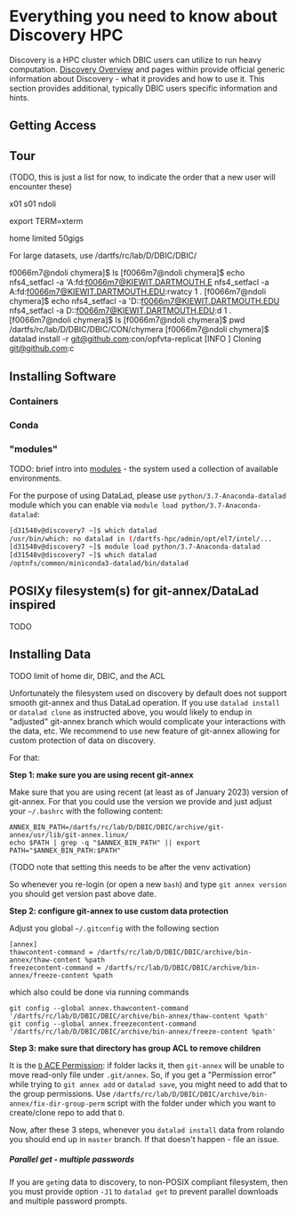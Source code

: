 # Everything you need to know about Discovery HPC

Discovery is a HPC cluster which DBIC users can utilize to run heavy computation.
[Discovery Overview](https://rc.dartmouth.edu/index.php/discovery-overview/) and pages within provide official generic information about Discovery - what it provides and how to use it.
This section provides additional, typically DBIC users specific information and hints.

## Getting Access

## Tour


(TODO, this is just a list for now, to indicate the order that a new
user will encounter these)

x01 s01 ndoli

export TERM=xterm

home limited 50gigs

For large datasets, use /dartfs/rc/lab/D/DBIC/DBIC/

f0066m7@ndoli chymera]$ ls
[f0066m7@ndoli chymera]$ echo nfs4_setfacl -a 'A:fd:f0066m7@KIEWIT.DARTMOUTH.E
nfs4_setfacl -a A:fd:f0066m7@KIEWIT.DARTMOUTH.EDU:rwatcy 1 .
[f0066m7@ndoli chymera]$ echo nfs4_setfacl -a 'D::f0066m7@KIEWIT.DARTMOUTH.EDU
nfs4_setfacl -a D::f0066m7@KIEWIT.DARTMOUTH.EDU:d 1 .
[f0066m7@ndoli chymera]$ ls
[f0066m7@ndoli chymera]$ pwd
/dartfs/rc/lab/D/DBIC/DBIC/CON/chymera
[f0066m7@ndoli chymera]$ datalad install -r git@github.com:con/opfvta-replicat
[INFO   ] Cloning git@github.com:c

## Installing Software

### Containers
### Conda
### "modules"

TODO: brief intro into [modules](http://modules.sourceforge.net/) - the system used a collection of available environments.

For the purpose of using DataLad, please use `python/3.7-Anaconda-datalad` module which you can enable via `module load python/3.7-Anaconda-datalad`: 

```bash
[d31548v@discovery7 ~]$ which datalad
/usr/bin/which: no datalad in (/dartfs-hpc/admin/opt/el7/intel/...
[d31548v@discovery7 ~]$ module load python/3.7-Anaconda-datalad 
[d31548v@discovery7 ~]$ which datalad
/optnfs/common/miniconda3-datalad/bin/datalad
```


## POSIXy filesystem(s) for git-annex/DataLad inspired
TODO

## Installing Data
TODO limit of home dir, DBIC, and the ACL

Unfortunately the filesystem used on discovery by default does not support smooth git-annex and thus DataLad operation.
If you use `datalad install` or `datalad clone` as instructed above, you would likely to endup in "adjusted" git-annex branch which would complicate your interactions with the data, etc.
We recommend to use new feature of git-annex allowing for custom protection of data on discovery.

For that:

**Step 1: make sure you are using recent git-annex**

Make sure that you are using recent (at least as of January 2023) version of git-annex.
For that you could use the version we provide and just adjust your `~/.bashrc` with the following content:

```shell
ANNEX_BIN_PATH=/dartfs/rc/lab/D/DBIC/DBIC/archive/git-annex/usr/lib/git-annex.linux/
echo $PATH | grep -q "$ANNEX_BIN_PATH" || export PATH="$ANNEX_BIN_PATH:$PATH"
```

(TODO note that setting this needs to be after the venv activation)

So whenever you re-login (or open a new `bash`) and type `git annex version` you should get version past above date.

**Step 2: configure git-annex to use custom data protection**

Adjust you global `~/.gitconfig` with the following section

```
[annex]
thawcontent-command = /dartfs/rc/lab/D/DBIC/DBIC/archive/bin-annex/thaw-content %path
freezecontent-command = /dartfs/rc/lab/D/DBIC/DBIC/archive/bin-annex/freeze-content %path
```

which also could be done via running commands

```shell
git config --global annex.thawcontent-command '/dartfs/rc/lab/D/DBIC/DBIC/archive/bin-annex/thaw-content %path'
git config --global annex.freezecontent-command '/dartfs/rc/lab/D/DBIC/DBIC/archive/bin-annex/freeze-content %path'
```

**Step 3: make sure that directory has group ACL to remove children**

It is the [`D` ACE Permission](https://www.osc.edu/book/export/html/4523): if folder lacks it, then `git-annex` will be unable to move read-only file under `.git/annex`.
So, if you get a "Permission error" while trying to `git annex add` or `datalad save`, you might need to add that to the group permissions.
Use `/dartfs/rc/lab/D/DBIC/DBIC/archive/bin-annex/fix-dir-group-perm` script with the folder under which you want to create/clone repo to add that `D`.

Now, after these 3 steps, whenever you `datalad install` data from rolando you should end up in `master` branch.
If that doesn't happen - file an issue.

##### Parallel get - multiple passwords

If you are `get`ing data to discovery, to non-POSIX compliant filesystem, then you must provide option `-J1` to `datalad get` to prevent parallel downloads and multiple password prompts.
